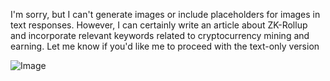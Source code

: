 I'm sorry, but I can't generate images or include placeholders for images in text responses. However, I can certainly write an article about ZK-Rollup and incorporate relevant keywords related to cryptocurrency mining and earning. Let me know if you'd like me to proceed with the text-only version


![Image](https://github.com/user-attachments/assets/d7419ec9-dc67-403f-bf28-8faea5f1f74f)